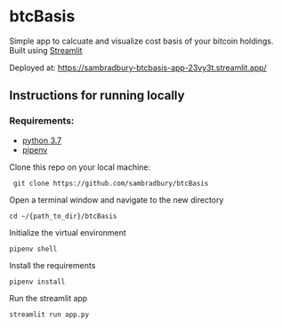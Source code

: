# btcBasis

Simple app to calcuate and visualize cost basis of your bitcoin holdings. Built using [Streamlit](https://streamlit.io/)

Deployed at: https://sambradbury-btcbasis-app-23vy3t.streamlit.app/

## Instructions for running locally

### Requirements:
- [python 3.7](https://www.python.org/downloads/)
- [pipenv](https://pypi.org/project/pipenv/)

Clone this repo on your local machine: 

` git clone https://github.com/sambradbury/btcBasis`

Open a terminal window and navigate to the new directory 

`cd ~/{path_to_dir}/btcBasis`

Initialize the virtual environment

`pipenv shell`

Install the requirements 

`pipenv install`

Run the streamlit app

`streamlit run app.py`
